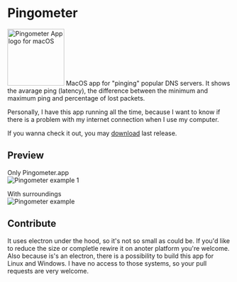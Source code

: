 # Pingometer

<img alt="Pingometer App logo for macOS" src="https://raw.githubusercontent.com/ymatuhin/pingometer/main/src/logo.png" width="128" height="128" /> 
MacOS app for "pinging" popular DNS servers. It shows the avarage ping (latency), the difference between the minimum and maximum ping and percentage of lost packets. 

Personally, I have this app running all the time, because I want to know if there is a problem with my internet connection when I use my computer.

If you wanna check it out, you may [download](https://github.com/ymatuhin/ping-ping-ping/releases/latest) last release.

## Preview

Only Pingometer.app  
![Pingometer example 1](https://raw.githubusercontent.com/ymatuhin/pingometer/main/example.png)

With surroundings  
![Pingometer example](https://raw.githubusercontent.com/ymatuhin/pingometer/main/example2.png)

## Contribute

It uses electron under the hood, so it's not so small as could be. If you'd like to reduce the size or completle rewire it on anoter platform you're welcome. Also because is's an electron, there is a possibility to build this app for Linux and Windows. I have no access to those systems, so your pull requests are very welcome.
